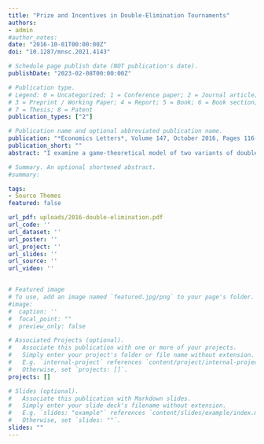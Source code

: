 ```yaml
---
title: "Prize and Incentives in Double-Elimination Tournaments"
authors:
- admin
#author_notes:
date: "2016-10-01T00:00:00Z"
doi: "10.1287/mnsc.2021.4143"

# Schedule page publish date (NOT publication's date).
publishDate: "2023-02-08T00:00:00Z"

# Publication type.
# Legend: 0 = Uncategorized; 1 = Conference paper; 2 = Journal article;
# 3 = Preprint / Working Paper; 4 = Report; 5 = Book; 6 = Book section;
# 7 = Thesis; 8 = Patent
publication_types: ["2"]

# Publication name and optional abbreviated publication name.
publication: "*Economics Letters*, Volume 147, October 2016, Pages 116-120"
publication_short: ""
abstract: "I examine a game-theoretical model of two variants of double- elimination tournaments, and derive the equilibrium behavior of symmetric players and the optimal prize allocation assuming a designer aims to maximize total effort. I compare these theoretical properties to the well-known single-elimination tournament."

# Summary. An optional shortened abstract.
#summary:

tags:
- Source Themes
featured: false

url_pdf: uploads/2016-double-elimination.pdf
url_code: ''
url_dataset: ''
url_poster: ''
url_project: ''
url_slides: ''
url_source: ''
url_video: ''


# Featured image
# To use, add an image named `featured.jpg/png` to your page's folder.
#image:
#  caption: ''
#  focal_point: ""
#  preview_only: false

# Associated Projects (optional).
#   Associate this publication with one or more of your projects.
#   Simply enter your project's folder or file name without extension.
#   E.g. `internal-project` references `content/project/internal-project/index.md`.
#   Otherwise, set `projects: []`.
projects: []

# Slides (optional).
#   Associate this publication with Markdown slides.
#   Simply enter your slide deck's filename without extension.
#   E.g. `slides: "example"` references `content/slides/example/index.md`.
#   Otherwise, set `slides: ""`.
slides: ""
---
```

